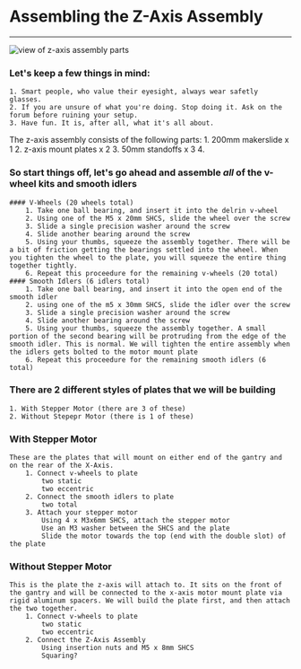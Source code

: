 # Assembling the Z-Axis Assembly
***
![view of z-axis assembly parts]()

### Let's keep a few things in mind:
	1. Smart people, who value their eyesight, always wear safetly glasses.
	2. If you are unsure of what you're doing. Stop doing it. Ask on the forum before ruining your setup.
	3. Have fun. It is, after all, what it's all about. 


The z-axis assembly consists of the following parts:
	1. 200mm makerslide x 1
	2. z-axis mount plates x 2
	3. 50mm standoffs x 3
	4. 

### So start things off, let's go ahead and assemble *all* of the v-wheel kits and smooth idlers
	#### V-Wheels (20 wheels total)
		1. Take one ball bearing, and insert it into the delrin v-wheel
		2. Using one of the M5 x 20mm SHCS, slide the wheel over the screw
		3. Slide a single precision washer around the screw
		4. Slide another bearing around the screw
		5. Using your thumbs, squeeze the assembly together. There will be a bit of friction getting the bearings settled into the wheel. When you tighten the wheel to the plate, you will squeeze the entire thing together tightly.
		6. Repeat this proceedure for the remaining v-wheels (20 total)
	#### Smooth Idlers (6 idlers total)
		1. Take one ball bearing, and insert it into the open end of the smooth idler
		2. using one of the m5 x 30mm SHCS, slide the idler over the screw
		3. Slide a single precision washer around the screw
		4. Slide another bearing around the screw
		5. Using your thumbs, squeeze the assembly together. A small portion of the second bearing will be protruding from the edge of the smooth idler. This is normal. We will tighten the entire assembly when the idlers gets bolted to the motor mount plate
		6. Repeat this proceedure for the remaining smooth idlers (6 total)

### There are 2 different styles of plates that we will be building

	1. With Stepper Motor (there are 3 of these)
	2. Without Stepepr Motor (there is 1 of these)

### With Stepper Motor
	These are the plates that will mount on either end of the gantry and on the rear of the X-Axis.
		1. Connect v-wheels to plate
			two static
			two eccentric
		2. Connect the smooth idlers to plate
			two total
		3. Attach your stepper motor
			Using 4 x M3x6mm SHCS, attach the stepper motor
			Use an M3 washer between the SHCS and the plate
			Slide the motor towards the top (end with the double slot) of the plate

### Without Stepper Motor
	This is the plate the z-axis will attach to. It sits on the front of the gantry and will be connected to the x-axis motor mount plate via rigid aluminum spacers. We will build the plate first, and then attach the two together.
		1. Connect v-wheels to plate
			two static
			two eccentric
		2. Connect the Z-Axis Assembly
			Using insertion nuts and M5 x 8mm SHCS
			Squaring?
